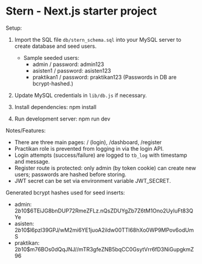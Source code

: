 Stern - Next.js starter project
===============================

Setup:
1. Import the SQL file `db/stern_schema.sql` into your MySQL server to create database and seed users.
   - Sample seeded users:
     - admin / password: admin123
     - asisten1 / password: asisten123
     - praktikan1 / password: praktikan123
   (Passwords in DB are bcrypt-hashed.)

2. Update MySQL credentials in `lib/db.js` if necessary.

3. Install dependencies:
   npm install

4. Run development server:
   npm run dev

Notes/Features:
- There are three main pages: / (login), /dashboard, /register
- Practikan role is prevented from logging in via the login API.
- Login attempts (success/failure) are logged to `tb_log` with timestamp and message.
- Register route is protected: only admin (by token cookie) can create new users; passwords are hashed before storing.
- JWT secret can be set via environment variable JWT_SECRET.

Generated bcrypt hashes used for seed inserts:
- admin: $2b$10$6TEiJG8bnDUP72RmeZFLz.nQsZDUYgZb7Z6tM1Ono2UyIuFt83QYe
- asisten: $2b$10$l6pzl39GPJ/wM2mi6YE1juoA2ildw00TTl68hXo0WP9MPov6odUmS
- praktikan: $2b$10$m76BOs0dQqJNJ//mTR3gfeZNB5bqCC0GsytVrr6fD3NiGupgkmZ96